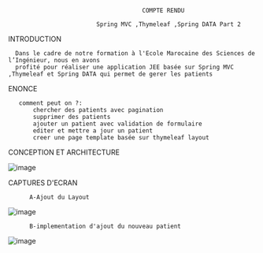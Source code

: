                                           COMPTE RENDU

                             Spring MVC ,Thymeleaf ,Spring DATA Part 2
                                                               
   INTRODUCTION
   
   
      Dans le cadre de notre formation à l'Ecole Marocaine des Sciences de l’Ingénieur, nous en avons
      profité pour réaliser une application JEE basée sur Spring MVC ,Thymeleaf et Spring DATA qui permet de gerer les patients
      
      
   ENONCE 
   
   
       comment peut on ?:
           chercher des patients avec pagination
           supprimer des patients
           ajouter un patient avec validation de formulaire
           editer et mettre a jour un patient
           creer une page template basée sur thymeleaf layout
           
           
   CONCEPTION ET ARCHITECTURE 
   
   
        

![image](https://user-images.githubusercontent.com/57690392/162083545-e186c1a4-8ab6-4e8d-90f6-4f65b87e5c75.png)


  CAPTURES D'ECRAN 
      
          A-Ajout du Layout
        
        
  ![image](https://user-images.githubusercontent.com/57690392/165602061-c12578d9-f59a-43a5-bf87-733139554aef.png)
            
            
          B-implementation d'ajout du nouveau patient
![image](https://user-images.githubusercontent.com/57690392/165672422-6ab991cc-b7b1-47b5-aa41-c6934097fb84.png)


